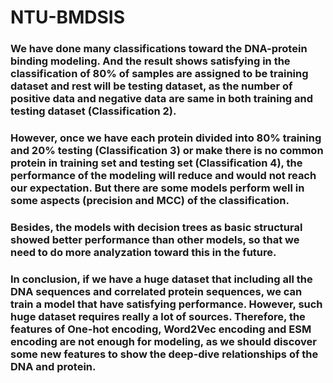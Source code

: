 # NTU-BMDSIS
### We have done many classifications toward the DNA-protein binding modeling. And the result shows satisfying in the classification of 80% of samples are assigned to be training dataset and rest will be testing dataset, as the number of positive data and negative data are same in both training and testing dataset (Classification 2).

### However, once we have each protein divided into 80% training and 20% testing (Classification 3) or make there is no common protein in training set and testing set (Classification 4), the performance of the modeling will reduce and would not reach our expectation. But there are some models perform well in some aspects (precision and MCC) of the classification.

### Besides, the models with decision trees as basic structural showed better performance than other models, so that we need to do more analyzation toward this in the future.

### In conclusion, if we have a huge dataset that including all the DNA sequences and correlated protein sequences, we can train a model that have satisfying performance. However, such huge dataset requires really a lot of sources. Therefore, the features of One-hot encoding, Word2Vec encoding and ESM encoding are not enough for modeling, as we should discover some new features to show the deep-dive relationships of the DNA and protein.
